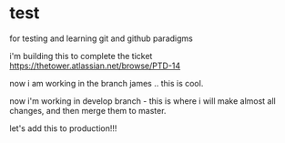 # test
for testing and learning git and github paradigms

i'm building this to complete the ticket https://thetower.atlassian.net/browse/PTD-14

now i am working in the branch james .. this is cool. 

now i'm working in develop branch - this is where i will make almost all changes, and then merge them to master. 

let's add this to production!!! 

